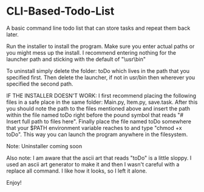 # CLI-Based-Todo-List
A basic command line todo list that can store tasks and repeat them back later.

Run the installer to install the program. Make sure you enter actual paths or you might mess up the install. I recommend entering nothing for the launcher path and sticking with the default of "\usr\bin"

To uninstall simply delete the folder: toDo which lives in the path that you specified first. Then delete the launcher, if not in usr/bin then wherever you specified the second path.

IF THE INSTALLER DOESN'T WORK:
I first recommend placing the following files in a safe place in the same folder: Main.py, Item.py, save.task.
After this you should note the path to the files mentioned above and insert the path within the file named toDo right before the pound symbol that reads "# Insert full path to files here". Finally place the file named toDo somewhere that your $PATH environment variable reaches to and type "chmod +x toDo". This way you can launch the program anywhere in the filesystem.

Note: Uninstaller coming soon

Also note: I am aware that the ascii art that reads "toDo" is a little sloppy. I used an ascii art generator to make it and then I wasn't careful with a replace all command. I like how it looks, so I left it alone.

Enjoy!
